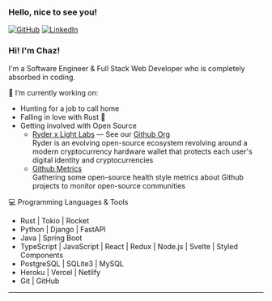 ### Hello, nice to see you!

[![GitHub](https://img.shields.io/badge/-Github-000?style=flat&logo=Github&logoColor=white)](https://github.com/chazkiker2)
[![LinkedIn](https://img.shields.io/badge/-LinkedIn-blue?style=flat&logo=Linkedin&logoColor=white)](https://www.linkedin.com/in/chaz-kiker/)

### Hi! I'm Chaz!
I'm a Software Engineer & Full Stack Web Developer who is completely absorbed in coding.

<!--
I just recently graduated from <a href="https://lambdaschool.com/">Lambda School</a>
-->

🌱 I’m currently working on:
 - Hunting for a job to call home 
 - Falling in love with Rust 🦀
 - Getting involved with Open Source
   - [Ryder x Light Labs](https://ryder.id/) — See our [Github Org](https://github.com/Light-Labs)\
     Ryder is an evolving open-source ecosystem revolving around a modern cryptocurrency hardware wallet that protects each user's digital identity and cryptocurrencies
   - [Github Metrics](https://github.com/nikomatsakis/github-metrics)\
     Gathering some open-source health style metrics about Github projects to monitor open-source communities

:computer: Programming Languages & Tools

- Rust | Tokio | Rocket
- Python | Django | FastAPI
- Java | Spring Boot
- TypeScript | JavaScript | React | Redux | Node.js | Svelte | Styled Components
- PostgreSQL | SQLite3 | MySQL
- Heroku | Vercel | Netlify
- Git | GitHub

---
